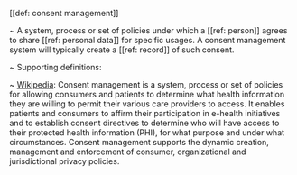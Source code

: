 [[def: consent management]]

~ A system, process or set of policies under which a [[ref: person]] agrees to share [[ref: personal data]] for specific usages. A consent management system will typically create a [[ref: record]] of such consent.

~ Supporting definitions:

~ [Wikipedia](https://en.wikipedia.org/wiki/Consent_management): Consent management is a system, process or set of policies for allowing consumers and patients to determine what health information they are willing to permit their various care providers to access. It enables patients and consumers to affirm their participation in e-health initiatives and to establish consent directives to determine who will have access to their protected health information (PHI), for what purpose and under what circumstances. Consent management supports the dynamic creation, management and enforcement of consumer, organizational and jurisdictional privacy policies.
